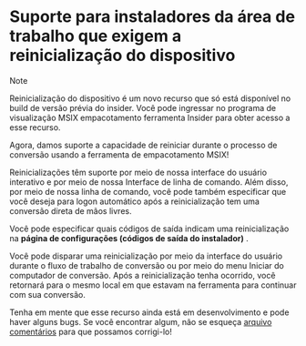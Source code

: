 # <a name="support-for-desktop-installers-that-require-device-restart"></a>Suporte para instaladores da área de trabalho que exigem a reinicialização do dispositivo

 > [!NOTE] 
 > Reinicialização do dispositivo é um novo recurso que só está disponível no build de versão prévia do insider.
 > Você pode ingressar no programa de visualização MSIX empacotamento ferramenta Insider para obter acesso a esse recurso.

Agora, damos suporte a capacidade de reiniciar durante o processo de conversão usando a ferramenta de empacotamento MSIX! 

Reinicializações têm suporte por meio de nossa interface do usuário interativo e por meio de nossa Interface de linha de comando. Além disso, por meio de nossa linha de comando, você pode também especificar que você deseja para logon automático após a reinicialização tem uma conversão direta de mãos livres. 

Você pode especificar quais códigos de saída indicam uma reinicialização na **página de configurações (códigos de saída do instalador)** . 

Você pode disparar uma reinicialização por meio da interface do usuário durante o fluxo de trabalho de conversão ou por meio do menu Iniciar do computador de conversão. Após a reinicialização tenha ocorrido, você retornará para o mesmo local em que estavam na ferramenta para continuar com sua conversão.

Tenha em mente que esse recurso ainda está em desenvolvimento e pode haver alguns bugs. Se você encontrar algum, não se esqueça [arquivo comentários](https://docs.microsoft.com/en-us/windows/msix/packaging-tool/insider-program#share-your-feedback) para que possamos corrigi-lo!

